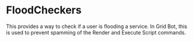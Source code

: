 # FloodCheckers

This provides a way to check if a user is flooding a service. In Grid Bot, this is used to prevent spamming of the Render and Execute Script commands.
